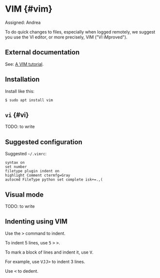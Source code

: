 
# VIM {#vim}

Assigned: Andrea


To do quick changes to files, especially when logged remotely,
we suggest you use the VI editor, or more precisely, VIM ("VI iMproved").

## External documentation

See: [A VIM tutorial](http://www.openvim.com/).

## Installation

Install like this:

    $ sudo apt install vim


## `vi` {#vi}

TODO: to write

## Suggested configuration

Suggested `~/.vimrc`:

    syntax on
    set number
    filetype plugin indent on
    highlight Comment ctermfg=Gray
    autocmd FileType python set complete isk+=.,(


<!-- autocmd FileType python set complete+=k~/.vim/syntax/python.vim isk+=.,( -->

## Visual mode

TODO: to write

## Indenting using VIM

Use the <kbd>&gt;</kbd> command to indent.

To indent 5 lines,  use
 <kbd>5</kbd>
 <kbd>&gt;</kbd>
 <kbd>&gt;</kbd>.

To mark a block of lines and indent it, use <kbd>V</kbd>.

For example, use <kbd>V</kbd><kbd>J</kbd><kbd>J</kbd><kbd>&gt;</kbd> to indent 3 lines.

Use <kbd>&lt;</kbd> to dedent.
